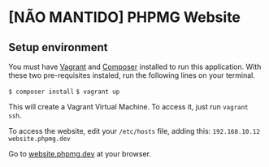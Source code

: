 # [NÃO MANTIDO] PHPMG Website

## Setup environment

You must have [Vagrant](https://vagrantup.com/) and [Composer](http://getcomposer.org/) installed to run this application. With these two pre-requisites instaled, run the following lines on your terminal.

`$ composer install`
`$ vagrant up`

This will create a Vagrant Virtual Machine. To access it, just run `vagrant ssh`.

To access the website, edit your `/etc/hosts` file, adding this: `192.168.10.12 website.phpmg.dev`

Go to [website.phpmg.dev](http://website.phpmg.dev/) at your browser.

